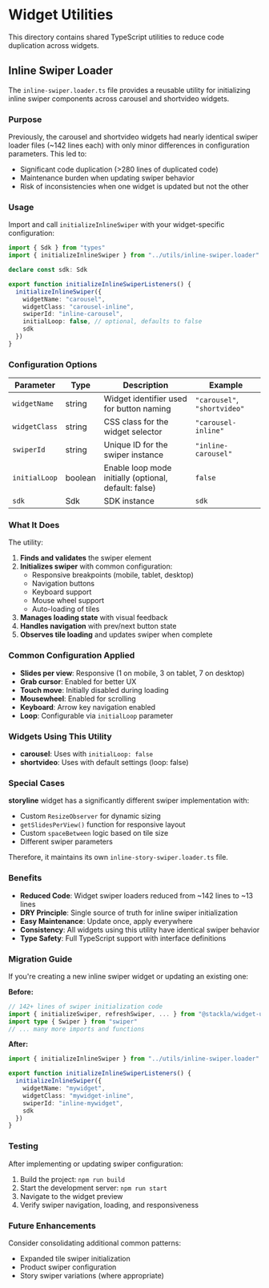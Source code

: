 # Widget Utilities

This directory contains shared TypeScript utilities to reduce code duplication across widgets.

## Inline Swiper Loader

The `inline-swiper.loader.ts` file provides a reusable utility for initializing inline swiper components across carousel and shortvideo widgets.

### Purpose

Previously, the carousel and shortvideo widgets had nearly identical swiper loader files (~142 lines each) with only minor differences in configuration parameters. This led to:
- Significant code duplication (>280 lines of duplicated code)
- Maintenance burden when updating swiper behavior
- Risk of inconsistencies when one widget is updated but not the other

### Usage

Import and call `initializeInlineSwiper` with your widget-specific configuration:

```typescript
import { Sdk } from "types"
import { initializeInlineSwiper } from "../utils/inline-swiper.loader"

declare const sdk: Sdk

export function initializeInlineSwiperListeners() {
  initializeInlineSwiper({
    widgetName: "carousel",
    widgetClass: "carousel-inline",
    swiperId: "inline-carousel",
    initialLoop: false, // optional, defaults to false
    sdk
  })
}
```

### Configuration Options

| Parameter | Type | Description | Example |
|-----------|------|-------------|---------|
| `widgetName` | string | Widget identifier used for button naming | `"carousel"`, `"shortvideo"` |
| `widgetClass` | string | CSS class for the widget selector | `"carousel-inline"` |
| `swiperId` | string | Unique ID for the swiper instance | `"inline-carousel"` |
| `initialLoop` | boolean | Enable loop mode initially (optional, default: false) | `false` |
| `sdk` | Sdk | SDK instance | `sdk` |

### What It Does

The utility:
1. **Finds and validates** the swiper element
2. **Initializes swiper** with common configuration:
   - Responsive breakpoints (mobile, tablet, desktop)
   - Navigation buttons
   - Keyboard support
   - Mouse wheel support
   - Auto-loading of tiles
3. **Manages loading state** with visual feedback
4. **Handles navigation** with prev/next button state
5. **Observes tile loading** and updates swiper when complete

### Common Configuration Applied

- **Slides per view**: Responsive (1 on mobile, 3 on tablet, 7 on desktop)
- **Grab cursor**: Enabled for better UX
- **Touch move**: Initially disabled during loading
- **Mousewheel**: Enabled for scrolling
- **Keyboard**: Arrow key navigation enabled
- **Loop**: Configurable via `initialLoop` parameter

### Widgets Using This Utility

- **carousel**: Uses with `initialLoop: false`
- **shortvideo**: Uses with default settings (loop: false)

### Special Cases

**storyline** widget has a significantly different swiper implementation with:
- Custom `ResizeObserver` for dynamic sizing
- `getSlidesPerView()` function for responsive layout
- Custom `spaceBetween` logic based on tile size
- Different swiper parameters

Therefore, it maintains its own `inline-story-swiper.loader.ts` file.

### Benefits

- **Reduced Code**: Widget swiper loaders reduced from ~142 lines to ~13 lines
- **DRY Principle**: Single source of truth for inline swiper initialization
- **Easy Maintenance**: Update once, apply everywhere
- **Consistency**: All widgets using this utility have identical swiper behavior
- **Type Safety**: Full TypeScript support with interface definitions

### Migration Guide

If you're creating a new inline swiper widget or updating an existing one:

**Before:**
```typescript
// 142+ lines of swiper initialization code
import { initializeSwiper, refreshSwiper, ... } from "@stackla/widget-utils/extensions/swiper"
import type { Swiper } from "swiper"
// ... many more imports and functions
```

**After:**
```typescript
import { initializeInlineSwiper } from "../utils/inline-swiper.loader"

export function initializeInlineSwiperListeners() {
  initializeInlineSwiper({
    widgetName: "mywidget",
    widgetClass: "mywidget-inline",
    swiperId: "inline-mywidget",
    sdk
  })
}
```

### Testing

After implementing or updating swiper configuration:
1. Build the project: `npm run build`
2. Start the development server: `npm run start`
3. Navigate to the widget preview
4. Verify swiper navigation, loading, and responsiveness

### Future Enhancements

Consider consolidating additional common patterns:
- Expanded tile swiper initialization
- Product swiper configuration
- Story swiper variations (where appropriate)
